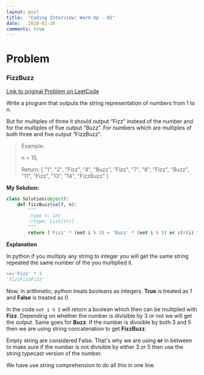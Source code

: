 ```yaml
---
layout: post
title:  "Coding Interview: Warm Up - 01"
date:   2018-01-26
comments: true
---
```


# Problem

### FizzBuzz

[Link to original Problem on LeetCode](https://leetcode.com/problems/fizz-buzz/)

Write a program that outputs the string representation of numbers from 1 to n.

But for multiples of three it should output “Fizz” instead of the number and for the multiples of five output “Buzz”. For numbers which are multiples of both three and five output “FizzBuzz”.

> Example:
>
> n = 15,
>
> Return:
> [
>     "1",
>     "2",
>     "Fizz",
>     "4",
>     "Buzz",
>     "Fizz",
>     "7",
>     "8",
>     "Fizz",
>     "Buzz",
>     "11",
>     "Fizz",
>     "13",
>     "14",
>     "FizzBuzz"
> ]

**My Solution:**
```python
class Solution(object):
    def fizzBuzz(self, n):
        """
        :type n: int
        :rtype: List[str]
        """
        return ['Fizz' * (not i % 3) + 'Buzz' * (not i % 5) or str(i) for i in range(1, n + 1)]
```

**Explanation**

In python if you multiply any string to integer you will get the same string repeated the same number of the you multiplied it.
```python
>>>'Fizz' * 3
'FizzFizzFizz'
```

Now, in arithmetic, python treats booleans as integers. **True** is treated as *1* and **False** is treated as *0*.

In the code ```not i % 3``` will return a boolean which then can be multipled with **Fizz**. Depending on whether the number is divisible by 3 or not we will get the output. Same goes for **Buzz**. If the number is divisible by both 3 and 5 then we are using string concatenation to get **FizzBuzz**.

Empty string are considered False. That's why we are using **or** in between to make sure if the number is not divisible by either 3 or 5 then use the string typecast version of the number.

We have use string comprehension to do all this in one line.
